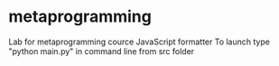 # metaprogramming
Lab for metaprogramming cource
JavaScript formatter 
To launch type "python main.py" in command line from src folder